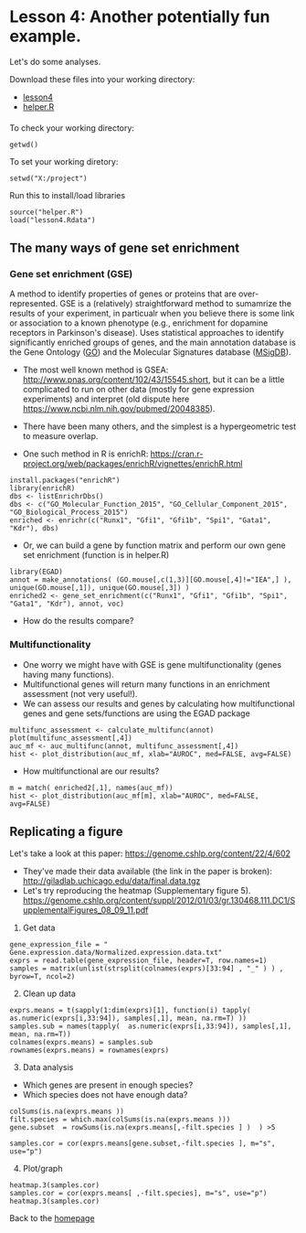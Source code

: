 # Lesson 4: Another potentially fun example.
Let's do some analyses. 

Download these files into your working directory: 
- [lesson4](../data/lesson4.Rdata) 
- [helper.R](../data/helper.R)

####  
To check your working directory:
```
getwd()
```
To set your working diretory: 
```
setwd("X:/project")
```
Run this to install/load libraries
```
source("helper.R") 
load("lesson4.Rdata")
```


## The many ways of gene set enrichment 
### Gene set enrichment (GSE)
A method to identify properties of genes or proteins that are over-represented. GSE is a (relatively) straightforward method to sumamrize the results of your experiment, in particualr when you believe there is some link or association to a known phenotype (e.g., enrichment for dopamine receptors in Parkinson's disease). Uses statistical approaches to identify significantly enriched groups of genes, and the main annotation database is the Gene Ontology ([GO](http://www.geneontology.org/)) and the Molecular Signatures database ([MSigDB](http://software.broadinstitute.org/gsea/msigdb/index.jsp)). 
- The most well known method is GSEA: http://www.pnas.org/content/102/43/15545.short, but it can be a little complicated to run on other data (mostly for gene expression experiments) and interpret (old dispute here https://www.ncbi.nlm.nih.gov/pubmed/20048385). 
- There have been many others, and the simplest is a hypergeometric test to measure overlap. 

- One such method in R is enrichR: 
https://cran.r-project.org/web/packages/enrichR/vignettes/enrichR.html 

```
install.packages("enrichR")
library(enrichR)
dbs <- listEnrichrDbs()
dbs <- c("GO_Molecular_Function_2015", "GO_Cellular_Component_2015", "GO_Biological_Process_2015")
enriched <- enrichr(c("Runx1", "Gfi1", "Gfi1b", "Spi1", "Gata1", "Kdr"), dbs)
```
- Or, we can build a gene by function matrix and perform our own gene set enrichment (function is in helper.R) 
```
library(EGAD)
annot = make_annotations( (GO.mouse[,c(1,3)][GO.mouse[,4]!="IEA",] ), unique(GO.mouse[,1]), unique(GO.mouse[,3]) )    
enriched2 <- gene_set_enrichment(c("Runx1", "Gfi1", "Gfi1b", "Spi1", "Gata1", "Kdr"), annot, voc)
```
- How do the results compare?

### Multifunctionality 
- One worry we might have with GSE is gene multifunctionality (genes having many functions).  
- Multifunctional genes will return many functions in an enrichment assessment (not very useful!).   
- We can assess our results and genes by calculating how multifunctional genes and gene sets/functions are using the EGAD package 
```
multifunc_assessment <- calculate_multifunc(annot)
plot(multifunc_assessment[,4])
auc_mf <- auc_multifunc(annot, multifunc_assessment[,4])
hist <- plot_distribution(auc_mf, xlab="AUROC", med=FALSE, avg=FALSE)
```
- How multifunctional are our results? 
```
m = match( enriched2[,1], names(auc_mf))
hist <- plot_distribution(auc_mf[m], xlab="AUROC", med=FALSE, avg=FALSE)
```

## Replicating a figure
Let's take a look at this paper:  https://genome.cshlp.org/content/22/4/602
- They've made their data available (the link in the paper is broken): http://giladlab.uchicago.edu/data/final.data.tgz  
- Let's try reproducing the heatmap (Supplementary figure 5).  https://genome.cshlp.org/content/suppl/2012/01/03/gr.130468.111.DC1/SupplementalFigures_08_09_11.pdf 

1. Get data 

```
gene_expression_file = " Gene.expression.data/Normalized.expression.data.txt" 
exprs = read.table(gene_expression_file, header=T, row.names=1) 
samples = matrix(unlist(strsplit(colnames(exprs)[33:94] , "_" ) ) , byrow=T, ncol=2)
```
2. Clean up data
```
exprs.means = t(sapply(1:dim(exprs)[1], function(i) tapply(  as.numeric(exprs[i,33:94]), samples[,1], mean, na.rm=T) ))
samples.sub = names(tapply(  as.numeric(exprs[i,33:94]), samples[,1], mean, na.rm=T)) 
colnames(exprs.means) = samples.sub
rownames(exprs.means) = rownames(exprs)
```
3. Data analysis 
- Which genes are present in enough species?
- Which species does not have enough data?
```
colSums(is.na(exprs.means ))
filt.species = which.max(colSums(is.na(exprs.means )))
gene.subset  = rowSums(is.na(exprs.means[,-filt.species ] )  ) >5  

samples.cor = cor(exprs.means[gene.subset,-filt.species ], m="s", use="p")
```
4. Plot/graph 

```
heatmap.3(samples.cor)
samples.cor = cor(exprs.means[ ,-filt.species], m="s", use="p")
heatmap.3(samples.cor)
``` 



Back to the [homepage](../README.md)
